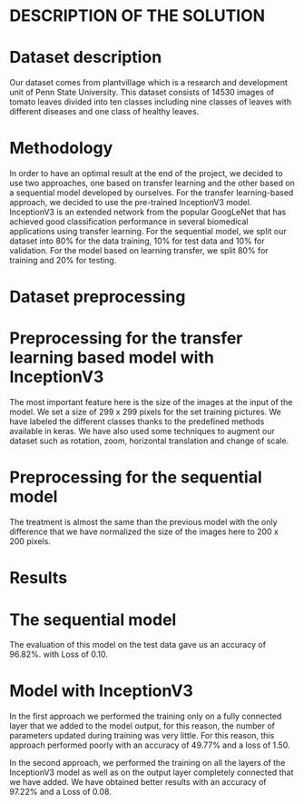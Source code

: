 # DESCRIPTION OF THE SOLUTION
# Dataset description
Our dataset comes from plantvillage which is a research and development unit of Penn State University. This dataset consists of 14530 images of tomato leaves divided into ten classes including nine classes of leaves with different diseases and one class of healthy leaves.
# Methodology
In order to have an optimal result at the end of the project, we decided to use two approaches, one based on transfer learning and the other based on a sequential model developed by ourselves. For the transfer learning-based approach, we decided to use the pre-trained InceptionV3 model.
InceptionV3 is an extended network from the popular GoogLeNet that has achieved good classification performance in several biomedical applications using transfer learning.
For the sequential model, we split our dataset into 80% for the data training, 10% for test data and 10% for validation. For the model based on learning transfer, we split 80% for training and 20% for testing.

# Dataset preprocessing
# Preprocessing for the transfer learning based model with InceptionV3
The most important feature here is the size of the images at the input of the model. We set a size of 299 x 299 pixels for the set training pictures. We have labeled the different classes thanks to the predefined methods available in keras. We have also used some techniques to augment our dataset
such as rotation, zoom, horizontal translation and change of scale.
# Preprocessing for the sequential model
The treatment is almost the same than the previous model with the only difference that we have
normalized the size of the images here to 200 x 200 pixels.
# Results 
# The sequential model
The evaluation of this model on the test data gave us an accuracy of 96.82%. with Loss of 0.10.
# Model with InceptionV3
In the first approach we performed the training only on a fully connected layer that we added to the model output, for this reason, the number of parameters updated during training was very little. For this reason, this approach performed poorly with an accuracy of 49.77% and a loss of 1.50.

In the second approach, we performed the training on all the layers of the InceptionV3 model as well as on the output layer completely connected that we have added. We have obtained better results with an accuracy of 97.22% and a Loss of 0.08.
